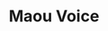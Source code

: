 --- 
title: "Maou Voice"
publishdate: "2019-7-4T16:48:46+02:00"
src: "https://365manga.net/manga/maou-voice"
image: "https://data.365manga.net/images/thumbnails/15836-maou-voice.jpg"
description: "In a world where demons and humans are at war, there exists a Demon King, whose voice holds a power that destroys all in its way. When an unusual Hero attacks his castle, what's a Demon King to do other than confess his love? But thanks to meddling minions and the inconvenience of a voice that destroys everything in its path, his confession may not go according to plan..."
---